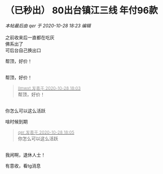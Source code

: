 # （已秒出）  80出台镇江三线 年付96款


<i class="pstatus"> 本帖最后由 qer 于 2020-10-28 18:23 编辑 </i><br />
<br />
之前收来后一直都在吃灰<br />
佛系出了<br />
可后台自己换出口<img id="aimg_twyC2" onclick="zoom(this, this.src, 0, 0, 0)" class="zoom" src="https://cdn.jsdelivr.net/gh/hishis/forum-master/public/images/patch.gif" onmouseover="img_onmouseoverfunc(this)" onload="thumbImg(this)" border="0" alt="" />

帮顶，好价！<br />
<br />
<img src="static/image/smiley/default/time.gif" smilieid="15" border="0" alt="" /><img src="static/image/smiley/default/time.gif" smilieid="15" border="0" alt="" /><img src="static/image/smiley/default/time.gif" smilieid="15" border="0" alt="" />

帮顶，好价！<img id="aimg_zP1Cd" onclick="zoom(this, this.src, 0, 0, 0)" class="zoom" src="https://cdn.jsdelivr.net/gh/hishis/forum-master/public/images/patch.gif" onmouseover="img_onmouseoverfunc(this)" onload="thumbImg(this)" border="0" alt="" />

<div class="quote"><blockquote><font size="2"><a href="https://www.hostloc.com/forum.php?mod=redirect&amp;goto=findpost&amp;pid=9365327&amp;ptid=759497" target="_blank"><font color="#999999">llmwxt 发表于 2020-10-28 18:03</font></a></font><br />
帮顶，好价！</blockquote></div><br />
你怎么可以这么活跃<img src="static/image/smiley/yct/007.gif" smilieid="46" border="0" alt="" />

啥时候到期

<div class="quote"><blockquote><font size="2"><a href="https://www.hostloc.com/forum.php?mod=redirect&amp;goto=findpost&amp;pid=9365336&amp;ptid=759497" target="_blank"><font color="#999999">qer 发表于 2020-10-28 18:05</font></a></font><br />
你怎么可以这么活跃</blockquote></div><br />
我闲啊，退休人士！

有意收，看tg消息
